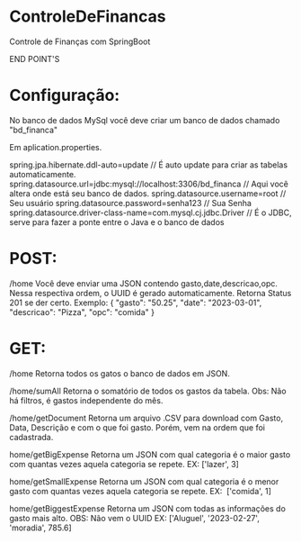 # ControleDeFinancas
Controle de Finanças com SpringBoot

END POINT'S

# Configuração:
No banco de dados MySql você deve criar um banco de dados chamado "bd_financa"

Em aplication.properties.

spring.jpa.hibernate.ddl-auto=update // É auto update para criar as tabelas automaticamente.
spring.datasource.url=jdbc:mysql://localhost:3306/bd_financa // Aqui você altera onde está seu banco de dados.
spring.datasource.username=root // Seu usuário
spring.datasource.password=senha123 // Sua Senha
spring.datasource.driver-class-name=com.mysql.cj.jdbc.Driver // É o JDBC, serve para fazer a ponte entre o Java e o banco de dados

# POST:
/home
Você deve enviar uma JSON contendo gasto,date,descricao,opc. Nessa respectiva ordem, o UUID é gerado automaticamente. Retorna Status 201 se der certo.
Exemplo:
{
    "gasto": "50.25",
    "date": "2023-03-01",
    "descricao": "Pizza",
    "opc": "comida"
}

# GET:
/home
Retorna todos os gatos o banco de dados em JSON.

/home/sumAll
Retorna o somatório de todos os gastos da tabela.
Obs: Não há filtros, é gastos independente do mês.

/home/getDocument
Retorna um arquivo .CSV para download com Gasto, Data, Descrição e com o que foi gasto. Porém, vem na ordem que foi cadastrada.

home/getBigExpense
Retorna um JSON com qual categoria é o maior gasto com quantas vezes aquela categoria se repete.
EX: ['lazer', 3]

home/getSmallExpense
Retorna um JSON com qual categoria é o menor gasto com quantas vezes aquela categoria se repete.
EX:  ['comida', 1]

home/getBiggestExpense
Retorna um JSON com todas as informações do gasto mais alto.
OBS: Não vem o UUID
EX: ['Aluguel', '2023-02-27', 'moradia', 785.6]
